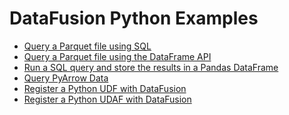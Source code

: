 <!---
  Licensed to the Apache Software Foundation (ASF) under one
  or more contributor license agreements.  See the NOTICE file
  distributed with this work for additional information
  regarding copyright ownership.  The ASF licenses this file
  to you under the Apache License, Version 2.0 (the
  "License"); you may not use this file except in compliance
  with the License.  You may obtain a copy of the License at

    http://www.apache.org/licenses/LICENSE-2.0

  Unless required by applicable law or agreed to in writing,
  software distributed under the License is distributed on an
  "AS IS" BASIS, WITHOUT WARRANTIES OR CONDITIONS OF ANY
  KIND, either express or implied.  See the License for the
  specific language governing permissions and limitations
  under the License.
-->

# DataFusion Python Examples

- [Query a Parquet file using SQL](./sql-parquet.py)
- [Query a Parquet file using the DataFrame API](./dataframe-parquet.py)
- [Run a SQL query and store the results in a Pandas DataFrame](./sql-to-pandas.py)
- [Query PyArrow Data](./query-pyarrow-data.py)
- [Register a Python UDF with DataFusion](./python-udf.py)
- [Register a Python UDAF with DataFusion](./python-udaf.py)
